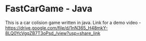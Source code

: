 # FastCarGame - Java
This is a car colision game written in java.
Link for a demo video - https://drive.google.com/file/d/1nN365_H48mkY-8LQ0YcVgqZB7T3oPsd_/view?usp=share_link
